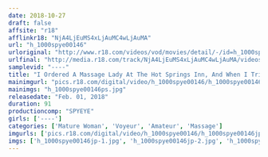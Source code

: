```yaml
---
date: 2018-10-27
draft: false
affsite: "r18"
afflinkr18: "NjA4LjEuMS4xLjAuMC4wLjAuMA"
url: "h_1000spye00146"
urloriginal: "http://www.r18.com/videos/vod/movies/detail/-/id=h_1000spye00146"
urlfinal: "http://media.r18.com/track/NjA4LjEuMS4xLjAuMC4wLjAuMA/videos/vod/movies/detail/-/id=h_1000spye00146"
samplevid: "----"
title: "I Ordered A Massage Lady At The Hot Springs Inn, And When I Tried To Seduce Her..."
mainimgurl: "pics.r18.com/digital/video/h_1000spye00146/h_1000spye00146ps.jpg"
mainimgs: "h_1000spye00146ps.jpg"
releasedate: "Feb. 01, 2018"
duration: 91
productioncomp: "SPYEYE"
girls: ['----']
categories: ['Mature Woman', 'Voyeur', 'Amateur', 'Massage']
imgurls: ['pics.r18.com/digital/video/h_1000spye00146/h_1000spye00146jp-1.jpg', 'pics.r18.com/digital/video/h_1000spye00146/h_1000spye00146jp-2.jpg', 'pics.r18.com/digital/video/h_1000spye00146/h_1000spye00146jp-3.jpg', 'pics.r18.com/digital/video/h_1000spye00146/h_1000spye00146jp-4.jpg', 'pics.r18.com/digital/video/h_1000spye00146/h_1000spye00146jp-5.jpg', 'pics.r18.com/digital/video/h_1000spye00146/h_1000spye00146jp-6.jpg', 'pics.r18.com/digital/video/h_1000spye00146/h_1000spye00146jp-7.jpg', 'pics.r18.com/digital/video/h_1000spye00146/h_1000spye00146jp-8.jpg', 'pics.r18.com/digital/video/h_1000spye00146/h_1000spye00146jp-9.jpg', 'pics.r18.com/digital/video/h_1000spye00146/h_1000spye00146jp-10.jpg', 'pics.r18.com/digital/video/h_1000spye00146/h_1000spye00146jp-11.jpg', 'pics.r18.com/digital/video/h_1000spye00146/h_1000spye00146jp-12.jpg', 'pics.r18.com/digital/video/h_1000spye00146/h_1000spye00146jp-13.jpg', 'pics.r18.com/digital/video/h_1000spye00146/h_1000spye00146jp-14.jpg', 'pics.r18.com/digital/video/h_1000spye00146/h_1000spye00146jp-15.jpg', 'pics.r18.com/digital/video/h_1000spye00146/h_1000spye00146jp-16.jpg', 'pics.r18.com/digital/video/h_1000spye00146/h_1000spye00146jp-17.jpg', 'pics.r18.com/digital/video/h_1000spye00146/h_1000spye00146jp-18.jpg', 'pics.r18.com/digital/video/h_1000spye00146/h_1000spye00146jp-19.jpg', 'pics.r18.com/digital/video/h_1000spye00146/h_1000spye00146jp-20.jpg']
imgs: ['h_1000spye00146jp-1.jpg', 'h_1000spye00146jp-2.jpg', 'h_1000spye00146jp-3.jpg', 'h_1000spye00146jp-4.jpg', 'h_1000spye00146jp-5.jpg', 'h_1000spye00146jp-6.jpg', 'h_1000spye00146jp-7.jpg', 'h_1000spye00146jp-8.jpg', 'h_1000spye00146jp-9.jpg', 'h_1000spye00146jp-10.jpg', 'h_1000spye00146jp-11.jpg', 'h_1000spye00146jp-12.jpg', 'h_1000spye00146jp-13.jpg', 'h_1000spye00146jp-14.jpg', 'h_1000spye00146jp-15.jpg', 'h_1000spye00146jp-16.jpg', 'h_1000spye00146jp-17.jpg', 'h_1000spye00146jp-18.jpg', 'h_1000spye00146jp-19.jpg', 'h_1000spye00146jp-20.jpg']
---
```

